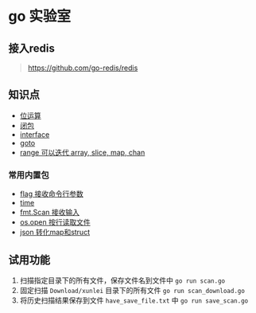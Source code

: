 # go 实验室

## 接入redis

> https://github.com/go-redis/redis

## 知识点
- [位运算](./wiki/01-位运算.go)
- [闭包](./wiki/cluse.go)
- [interface](./wiki/interface.go)
- [goto](./wiki/goto.go)
- [range 可以迭代 array, slice, map, chan](./wiki/range.go)

### 常用内置包
- [flag 接收命令行参数](./wiki/pkg/flag.go)
- [time](./wiki/pkg/time.go)
- [fmt.Scan 接收输入](./wiki/pkg/01-fmt.Scan接收输入信息.go)
- [os.open 按行读取文件](./wiki/pkg/os.Open-按行读取文件.go)
- [json 转化map和struct](./wiki/23-json-map.go)

## 试用功能
1. 扫描指定目录下的所有文件，保存文件名到文件中 `go run scan.go`
2. 固定扫描 `Download/xunlei` 目录下的所有文件 `go run scan_download.go`
3. 将历史扫描结果保存到文件 `have_save_file.txt` 中 `go run save_scan.go`




